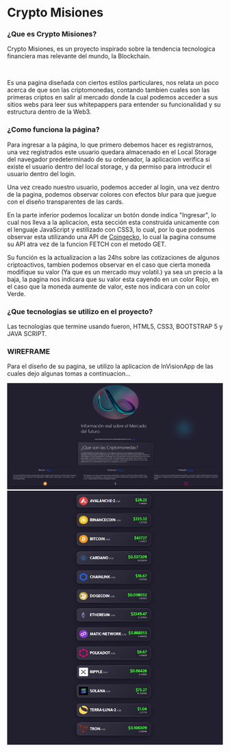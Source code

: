 <h1>Crypto Misiones</h1>
<h3>¿Que es Crypto Misiones?</h3>
<p>Crypto Misiones, es un proyecto inspirado sobre la tendencia tecnologica financiera mas relevante del mundo, la Blockchain.</p>
<br>
<p>Es una pagina diseñada con ciertos estilos particulares, nos relata un poco acerca de que son las criptomonedas, contando tambien cuales son las primeras criptos en salir al mercado donde la cual podemos acceder a sus sitios webs para leer sus whitepappers para entender su funcionalidad y su estructura dentro de la Web3.</p>

<h3>¿Como funciona la página?</h3>
<p>Para ingresar a la página, lo que primero debemos hacer es registrarnos, una vez registrados este usuario quedara almacenado en el Local Storage del navegador predeterminado de su ordenador, la aplicacion verifica si existe el usuario dentro del local storage, y da permiso para introducir el usuario dentro del login.</p>
<p>Una vez creado nuestro usuario, podemos acceder al login, una vez dentro de la pagina, podemos observar colores con efectos blur para que juegue con el diseño transparentes de las cards.</p>
<p>En la parte inferior podemos localizar un botón donde indica "Ingresar", lo cual nos lleva a la aplicacion, esta sección esta construida unicamente con el lenguaje JavaScript y estilizado con CSS3, lo cual, por lo que podemos observar esta utilizando una API de <a href="https://www.coingecko.com/api/documentation">Coingecko,</a> lo cual la pagina consume su API atra vez de la funcion FETCH con el metodo GET.</p>
<p>Su función es la actualizacion a las 24hs sobre las cotizaciones de algunos criptoactivos, tambien podemos observar en el caso que cierta moneda modifique su valor (Ya que es un mercado muy volatil.) ya sea un precio a la baja, la pagina nos indicara que su valor esta cayendo en un color Rojo, en el caso que la moneda aumente de valor, este nos indicara con un color Verde.</p>

<h3>¿Que tecnologias se utilizo en el proyecto?</h3>
<p>Las tecnologias que termine usando fueron, HTML5, CSS3, BOOTSTRAP 5 y JAVA SCRIPT.</p>

<h3>WIREFRAME</h3>

<p>Para el diseño de su pagina, se utilizo la aplicacion de InVisionApp de las cuales dejo algunas tomas a continuacion...</p>
<img src="./wireframe/wireframe5.jpg" alt="">
<img src="./wireframe/wireframe6.jpg" alt="">
